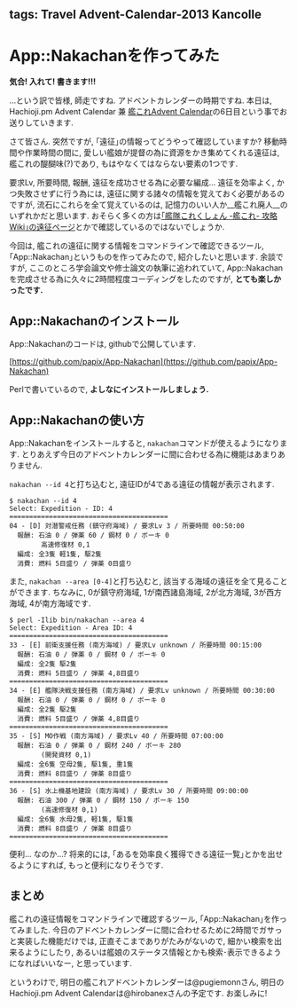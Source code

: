 tags: Travel Advent-Calendar-2013 Kancolle
---
# App::Nakachanを作ってみた

__気合! 入れて! 書きます!!!__

...という訳で皆様, 師走ですね. アドベントカレンダーの時期ですね.
本日は, Hachioji.pm Advent Calendar 兼 [艦これAdvent Calendar](http://atnd.org/events/45245)の6日目という事でお送りしていきます.

さて皆さん. 突然ですが, ｢遠征｣の情報ってどうやって確認していますか?
移動時間や作業時間の間に, 愛しい艦娘が提督の為に資源をかき集めてくれる遠征は, 艦これの醍醐味(?)であり, もはやなくてはならない要素の1つです.

要求Lv, 所要時間, 報酬, 遠征を成功させる為に必要な編成... 遠征を効率よく, かつ失敗させずに行う為には, 遠征に関する諸々の情報を覚えておく必要があるのですが, 流石にこれらを全て覚えているのは, 記憶力のいい人か__艦これ廃人__のいずれかだと思います.
おそらく多くの方は[｢艦隊これくしょん -艦これ- 攻略Wiki｣の遠征ページ](http://wikiwiki.jp/kancolle/?%B1%F3%C0%AC)とかで確認しているのではないでしょうか.

今回は, 艦これの遠征に関する情報をコマンドラインで確認できるツール, ｢App::Nakachan｣というものを作ってみたので, 紹介したいと思います.
余談ですが, ここのところ学会論文や修士論文の執筆に追われていて, App::Nakachanを完成させる為に久々に2時間程度コーディングをしたのですが, __とても楽しかったです.__

## App::Nakachanのインストール

App::Nakachanのコードは, githubで公開しています.

[https://github.com/papix/App-Nakachan](https://github.com/papix/App-Nakachan)

Perlで書いているので, __よしなにインストールしましょう.__

## App::Nakachanの使い方

App::Nakachanをインストールすると, `nakachan`コマンドが使えるようになります.
とりあえず今日のアドベントカレンダーに間に合わせる為に機能はあまりありません.

`nakachan --id 4`と打ち込むと, 遠征IDが4である遠征の情報が表示されます.

    $ nakachan --id 4
    Select: Expedition - ID: 4
    ========================================
    04 - [D] 対潜警戒任務 (鎮守府海域) / 要求Lv 3 / 所要時間 00:50:00
      報酬: 石油 0 / 弾薬 60 / 鋼材 0 / ボーキ 0
            高速修復材 0,1
      編成: 全3隻 軽1隻, 駆2隻
      消費: 燃料 5目盛り / 弾薬 0目盛り

また, `nakachan --area [0-4]`と打ち込むと, 該当する海域の遠征を全て見ることができます.
ちなみに, 0が鎮守府海域, 1が南西諸島海域, 2が北方海域, 3が西方海域, 4が南方海域です.

    $ perl -Ilib bin/nakachan --area 4
    Select: Expedition - Area ID: 4
    ========================================
    33 - [E] 前衛支援任務 (南方海域) / 要求Lv unknown / 所要時間 00:15:00
      報酬: 石油 0 / 弾薬 0 / 鋼材 0 / ボーキ 0
      編成: 全2隻 駆2隻
      消費: 燃料 5目盛り / 弾薬 4,8目盛り
    ========================================
    34 - [E] 艦隊決戦支援任務 (南方海域) / 要求Lv unknown / 所要時間 00:30:00
      報酬: 石油 0 / 弾薬 0 / 鋼材 0 / ボーキ 0
      編成: 全2隻 駆2隻
      消費: 燃料 5目盛り / 弾薬 4,8目盛り
    ========================================
    35 - [S] MO作戦 (南方海域) / 要求Lv 40 / 所要時間 07:00:00
      報酬: 石油 0 / 弾薬 0 / 鋼材 240 / ボーキ 280
            (開発資材 0,1)
      編成: 全6隻 空母2隻, 駆1隻, 重1隻
      消費: 燃料 8目盛り / 弾薬 8目盛り
    ========================================
    36 - [S] 水上機基地建設 (南方海域) / 要求Lv 30 / 所要時間 09:00:00
      報酬: 石油 300 / 弾薬 0 / 鋼材 150 / ボーキ 150
            (高速修復材 0,1)
      編成: 全6隻 水母2隻, 軽1隻, 駆1隻
      消費: 燃料 8目盛り / 弾薬 8目盛り
    ========================================

便利... なのか...?
将来的には, ｢あるを効率良く獲得できる遠征一覧｣とかを出せるようにすれば, もっと便利になりそうです.

## まとめ

艦これの遠征情報をコマンドラインで確認するツール, ｢App::Nakachan｣を作ってみました.
今日のアドベントカレンダーに間に合わせるために2時間でガサっと実装した機能だけでは, 正直そこまでありがたみがないので, 細かい検索を出来るようにしたり, あるいは艦娘のステータス情報とかも検索･表示できるようになればいいなー, と思っています.

というわけで, 明日の艦これアドベントカレンダーは@pugiemonnさん, 明日のHachioji.pm Advent Calendarは@hirobanexさんの予定です. お楽しみに!

